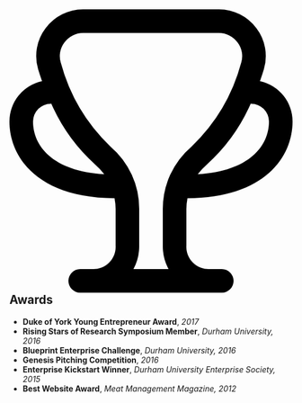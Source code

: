<h2>
	<svg xmlns="http://www.w3.org/2000/svg" id="Layer_1" data-name="Layer 1" viewBox="0 0 24 24" width="512" height="512"><path d="M15.091,16C21.661,15.964,24,12.484,24,9.5a3.5,3.5,0,0,0-2.764-3.419c.136-.387.254-.742.333-1.011a3.887,3.887,0,0,0-.626-3.458A3.979,3.979,0,0,0,17.729,0H6.271A3.979,3.979,0,0,0,3.057,1.612,3.887,3.887,0,0,0,2.431,5.07c.079.269.2.624.333,1.011A3.5,3.5,0,0,0,0,9.5c0,2.984,2.339,6.464,8.909,6.5A5.06,5.06,0,0,1,9,16.921V20a1.883,1.883,0,0,1-2,2H6a1,1,0,0,0,0,2H18a1,1,0,0,0,0-2h-.992A1.885,1.885,0,0,1,15,20V16.92A5.058,5.058,0,0,1,15.091,16ZM20.5,8A1.5,1.5,0,0,1,22,9.5c0,2.034-1.609,4.2-6.036,4.47a4.847,4.847,0,0,1,.762-.821A15.132,15.132,0,0,0,20.453,7.99C20.469,7.991,20.483,8,20.5,8ZM2,9.5A1.5,1.5,0,0,1,3.5,8c.017,0,.031-.009.047-.01a15.132,15.132,0,0,0,3.727,5.159,4.847,4.847,0,0,1,.762.821C3.609,13.7,2,11.534,2,9.5ZM10.513,22A4.08,4.08,0,0,0,11,20V16.921a6.93,6.93,0,0,0-2.431-5.295A15.338,15.338,0,0,1,4.349,4.5a1.9,1.9,0,0,1,.31-1.694A1.994,1.994,0,0,1,6.271,2H17.729a1.994,1.994,0,0,1,1.612.81,1.9,1.9,0,0,1,.31,1.694,15.338,15.338,0,0,1-4.22,7.122A6.928,6.928,0,0,0,13,16.92V20a4.08,4.08,0,0,0,.487,2Z"/></svg>
	Awards
</h2>

- **Duke of York Young Entrepreneur Award**, _2017_
- **Rising Stars of Research Symposium Member**, _Durham University, 2016_
- **Blueprint Enterprise Challenge**, _Durham University, 2016_
- **Genesis Pitching Competition**, _2016_
- **Enterprise Kickstart Winner**, _Durham University Enterprise Society, 2015_
- **Best Website Award**, _Meat Management Magazine, 2012_

